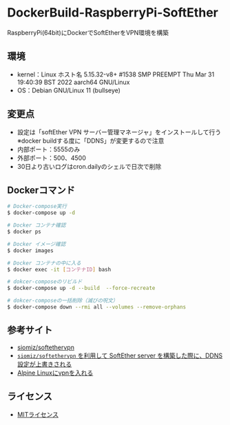 # DockerBuild-RaspberryPi-SoftEther
RaspberryPi(64bit)にDockerでSoftEtherをVPN環境を構築

## 環境
- kernel：Linux ホスト名 5.15.32-v8+ #1538 SMP PREEMPT Thu Mar 31 19:40:39 BST 2022 aarch64 GNU/Linux
- OS：Debian GNU/Linux 11 (bullseye)

## 変更点
- 設定は「softEther VPN サーバー管理マネージャ」をインストールして行う<br>
  ※docker buildする度に「DDNS」が変更するので注意
- 内部ポート：5555のみ
- 外部ポート：500、4500
- 30日より古いログはcron.dailyのシェルで日次で削除

## Dockerコマンド
```bash
# Docker-compose実行
$ docker-compose up -d

# Docker コンテナ確認
$ docker ps

# Docker イメージ確認
$ docker images

# Docker コンテナの中に入る
$ docker exec -it [コンテナID] bash

# dokcer-composeのリビルド
$ docker-compose up -d --build  --force-recreate

# dokcer-composeの一括削除（滅びの呪文）
$ docker-compose down --rmi all --volumes --remove-orphans
```

## 参考サイト
- [siomiz/softethervpn](https://github.com/siomiz/SoftEtherVPN)
- [`siomiz/softethervpn` を利用して SoftEther server を構築した際に、DDNS設定が上書きされる](https://zenn.dev/rhene/scraps/a71de99611ca97)
- [Alpine Linuxにvpnを入れる](https://saturday-in-the-park.netlify.app/AlpineLinux/07_vpn/)

## ライセンス
- [MITライセンス](https://licenses.opensource.jp/MIT/MIT.html)

